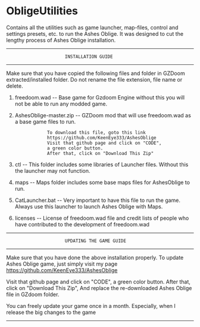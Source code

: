 # ObligeUtilities
Contains all the utilities such as game launcher, map-files, control and 
settings presets, etc. to run the Ashes Oblige. It was designed to cut the 
lengthy process of Ashes Oblige installation.

-----------------------------------------------------------------------------

                          INSTALLATION GUIDE

-----------------------------------------------------------------------------

Make sure that you have copied the following files and folder in GZDoom
extracted/installed folder. Do not rename the file extension, file name or
delete.


1. freedoom.wad  -- Base game for Gzdoom Engine without this you will not
                    be able to run any modded game.


2. AshesOblige-master.zip  --  GZDoom mod that will use freedoom.wad as a 
                               base game files to run.
			       
			       To download this file, goto this link
			       https://github.com/KeenEye333/AshesOblige
			       Visit that github page and click on "CODE", 
			       a green color button.
			       After that, click on "Download This Zip"
							   
							   
3. ctl  --  This folder includes some libraries of Launcher files. Without 
            this the launcher may not function.
            

4. maps --  Maps folder includes some base maps files for AshesOblige to run.



5. CatLauncher.bat  --  Very important to have this file to run the game.
                        Always use this launcher to launch Ashes Oblige 
                        with Maps.

						
6. licenses -- License of freedoom.wad file and credit lists of people who
               have contributed to the development of freedoom.wad
			   
-----------------------------------------------------------------------------

                          UPDATING THE GAME GUIDE 

-----------------------------------------------------------------------------

Make sure that you have done the above installation properly.
To update Ashes Oblige game, just simply visit my page
https://github.com/KeenEye333/AshesOblige
													
Visit that github page and click on "CODE", a green color button.
After that, click on "Download This Zip", And replace the re-downloaded Ashes 
Oblige file in GZdoom folder.

You can freely update your game once in a month. Especially, when I release 
the big changes to the game

-----------------------------------------------------------------------------
